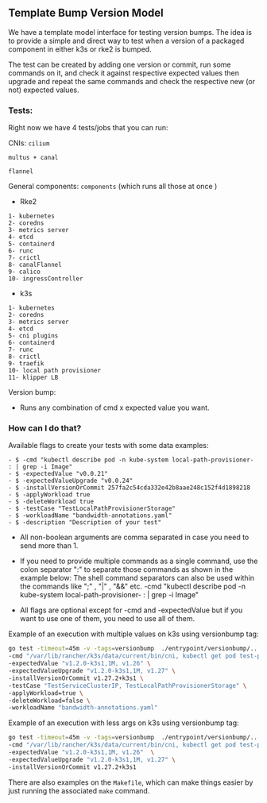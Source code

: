 ## Template Bump Version Model

We have a template model interface for testing version bumps. The idea is to provide a simple and direct way to test when a version of a packaged component in either k3s or rke2 is bumped.

The test can be created by adding one version or commit, run some commands on it, and check it against respective expected values then upgrade and repeat the same commands and check the respective new (or not) expected values.


### Tests:
Right now we have 4 tests/jobs that you can run:
 
 CNIs:
`cilium`

`multus + canal` 

`flannel`
 
General components: 
`components` (which runs all those at once )

- Rke2        
```
1- kubernetes
2- coredns
3- metrics server
4- etcd
5- containerd
6- runc
7- crictl
8- canalFlannel
9- calico
10- ingressController

```
- k3s
```
1- kubernetes
2- coredns
3- metrics server
4- etcd
5- cni plugins
6- containerd
7- runc
8- crictl
9- traefik
10- local path provisioner
11- klipper LB
```

Version bump: 
- Runs any combination of cmd x expected value you want.


### How can I do that?

Available flags to create your tests with some data examples:
```
- $ -cmd "kubectl describe pod -n kube-system local-path-provisioner- : | grep -i Image"
- $ -expectedValue "v0.0.21"
- $ -expectedValueUpgrade "v0.0.24"
- $ -installVersionOrCommit 257fa2c54cda332e42b8aae248c152f4d1898218
- $ -applyWorkload true
- $ -deleteWorkload true
- $ -testCase "TestLocalPathProvisionerStorage"
- $ -workloadName "bandwidth-annotations.yaml"
- $ -description "Description of your test"
```

* All non-boolean arguments are comma separated in case you need to send more than 1.

* If you need to provide multiple commands as a single command, use the colon separator ":" to separate those commands as shown in the example below:
The shell command separators can also be used within the commands like ";" , "|" , "&&" etc.
-cmd "kubectl describe pod -n kube-system local-path-provisioner- :  | grep -i Image"


* All flags are optional except for -cmd and -expectedValue but if you want to use one of them, you need to use all of them.


Example of an execution with multiple values on k3s using versionbump tag:
```bash
go test -timeout=45m -v -tags=versionbump  ./entrypoint/versionbump/... \
-cmd "/var/lib/rancher/k3s/data/current/bin/cni, kubectl get pod test-pod -o yaml : | grep -A2 annotations, k3s -v" \
-expectedValue "v1.2.0-k3s1,1M, v1.26" \
-expectedValueUpgrade "v1.2.0-k3s1,1M, v1.27" \
-installVersionOrCommit v1.27.2+k3s1 \
-testCase "TestServiceClusterIP, TestLocalPathProvisionerStorage" \
-applyWorkload=true \
-deleteWorkload=false \
-workloadName "bandwidth-annotations.yaml"
```

Example of an execution with less args on k3s using versionbump tag:
```bash
go test -timeout=45m -v -tags=versionbump  ./entrypoint/versionbump/... \
-cmd "/var/lib/rancher/k3s/data/current/bin/cni, kubectl get pod test-pod -o yaml : | grep -A2 annotations, k3s -v"  \
-expectedValue "v1.2.0-k3s1,1M, v1.26"  \
-expectedValueUpgrade "v1.2.0-k3s1,1M, v1.27" \
-installVersionOrCommit v1.27.2+k3s1
```


There are also examples on the `Makefile`, which can make things easier by just running the associated `make` command.

